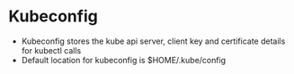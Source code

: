 # Kubeconfig

- Kubeconfig stores the kube api server, client key and certificate details for kubectl calls
- Default location for kubeconfig is $HOME/.kube/config
